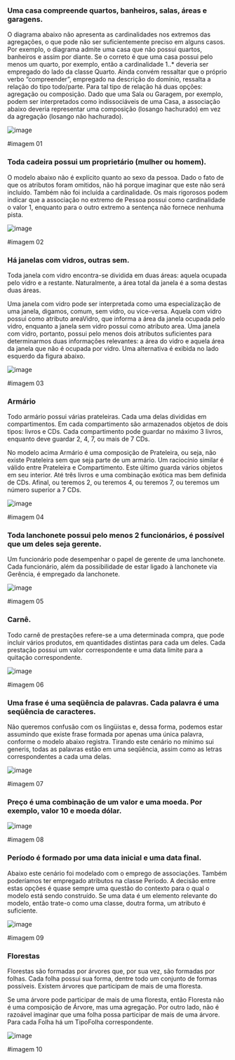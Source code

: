 ### Uma casa compreende quartos, banheiros, salas, áreas e garagens.

O diagrama abaixo não apresenta as cardinalidades nos extremos das agregações, o que pode não ser suficientemente preciso em alguns casos. Por exemplo, o diagrama admite uma casa que não possui quartos, banheiros e assim por diante. Se o correto é que uma casa possui pelo menos um quarto, por exemplo, então a cardinalidade 1..\* deveria ser empregado do lado da classe Quarto. Ainda convém ressaltar que o próprio verbo “compreender”, empregado na descrição do domínio, ressalta a relação do tipo todo/parte. Para tal tipo de relação há duas opções: agregação ou composição. Dado que uma Sala ou Garagem, por exemplo, podem ser interpretados como indissociáveis de uma Casa, a associação abaixo deveria representar uma composição (losango hachurado) em vez da agregação (losango não hachurado).

![image](https://user-images.githubusercontent.com/1735792/90349351-ec313300-e00f-11ea-9f00-26ffdff821f5.png)

#imagem 01

### Toda cadeira possui um proprietário (mulher ou homem).

O modelo abaixo não é explícito quanto ao sexo da pessoa. Dado o fato de que os atributos foram omitidos, não há porque imaginar que este não será incluído. Também não foi incluída a cardinalidade. Os mais rigorosos podem indicar que a associação no extremo de Pessoa possui como cardinalidade o valor 1, enquanto para o outro extremo a sentença não fornece nenhuma pista.

![image](https://user-images.githubusercontent.com/1735792/90349370-fe12d600-e00f-11ea-86b2-d4356f2377c4.png)

#imagem 02

### Há janelas com vidros, outras sem.

Toda janela com vidro encontra-se dividida em duas áreas: aquela ocupada pelo vidro e a restante. Naturalmente, a área total da janela é a soma destas duas áreas.

Uma janela com vidro pode ser interpretada como uma especialização de uma janela, digamos, comum, sem vidro, ou vice-versa. Aquela com vidro possui como atributo areaVidro, que informa a área da janela ocupada pelo vidro, enquanto a janela sem vidro possui como atributo area. Uma janela com vidro, portanto, possui pelo menos dois atributos suficientes para determinarmos duas informações relevantes: a área do vidro e aquela área da janela que não é ocupada por vidro. Uma alternativa é exibida no lado esquerdo da figura abaixo.

![image](https://user-images.githubusercontent.com/1735792/90349424-2c90b100-e010-11ea-8419-dc8340c5bb87.png)

#imagem 03

### Armário

Todo armário possui várias prateleiras. Cada uma delas divididas em compartimentos. Em cada compartimento são armazenados objetos de dois tipos: livros e CDs. Cada compartimento pode guardar no máximo 3 livros, enquanto deve guardar 2, 4, 7, ou mais de 7 CDs.

No modelo acima Armário é uma composição de Prateleira, ou seja, não existe Prateleira sem que seja parte de um armário. Um raciocínio similar é válido entre Prateleira e Compartimento. Este último guarda vários objetos em seu interior. Até três livros e uma combinação exótica mas bem definida de CDs. Afinal, ou teremos 2, ou teremos 4, ou teremos 7, ou teremos um número superior a 7 CDs.

![image](https://user-images.githubusercontent.com/1735792/90349445-4500cb80-e010-11ea-89e8-986a9cafeb91.png)

#imagem 04

### Toda lanchonete possui pelo menos 2 funcionários, é possível que um deles seja gerente.

Um funcionário pode desempenhar o papel de gerente de uma lanchonete. Cada funcionário, além da possibilidade de estar ligado à lanchonete via Gerência, é empregado da lanchonete.

![image](https://user-images.githubusercontent.com/1735792/90349460-534ee780-e010-11ea-9a6a-7fb0713f5c99.png)

#imagem 05

### Carnê.

Todo carnê de prestações refere-se a uma determinada compra, que pode incluir vários produtos, em quantidades distintas para cada um deles. Cada prestação possui um valor correspondente e uma data limite para a quitação correspondente.

![image](https://user-images.githubusercontent.com/1735792/90349507-7ed1d200-e010-11ea-9315-58c56f4690cc.png)

#imagem 06

### Uma frase é uma seqüência de palavras. Cada palavra é uma seqüência de caracteres.

Não queremos confusão com os lingüistas e, dessa forma, podemos estar assumindo que existe frase formada por apenas uma única palavra, conforme o modelo abaixo registra. Tirando este cenário no mínimo sui generis, todas as palavras estão em uma seqüência, assim como as letras correspondentes a cada uma delas.

![image](https://user-images.githubusercontent.com/1735792/90349536-9a3cdd00-e010-11ea-8ef4-90a7a978d6c6.png)

#imagem 07

### Preço é uma combinação de um valor e uma moeda. Por exemplo, valor 10 e moeda dólar.

![image](https://user-images.githubusercontent.com/1735792/90349549-a7f26280-e010-11ea-9c57-da33ad9f2698.png)

#imagem 08

### Período é formado por uma data inicial e uma data final.

Abaixo este cenário foi modelado com o emprego de associações. Também poderíamos ter empregado atributos na classe Período. A decisão entre estas opções é quase sempre uma questão do contexto para o qual o modelo está sendo construído. Se uma data é um elemento relevante do modelo, então trate-o como uma classe, doutra forma, um atributo é suficiente.

![image](https://user-images.githubusercontent.com/1735792/90349588-c9ebe500-e010-11ea-9ef9-00771f3f58ac.png)

#imagem 09

### Florestas

Florestas são formadas por árvores que, por sua vez, são formadas por folhas. Cada folha possui sua forma, dentre todo um conjunto de formas possíveis. Existem árvores que participam de mais de uma floresta.

Se uma árvore pode participar de mais de uma floresta, então Floresta não é uma composição de Árvore, mas uma agregação. Por outro lado, não é razoável imaginar que uma folha possa participar de mais de uma árvore. Para cada Folha há um TipoFolha correspondente.

![image](https://user-images.githubusercontent.com/1735792/90349612-df610f00-e010-11ea-8df5-890bfea16c8b.png)

#imagem 10
